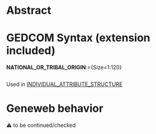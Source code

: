 ﻿# Abstract

# GEDCOM Syntax (extension included)

**NATIONAL_OR_TRIBAL_ORIGIN**:={Size=1:120}
<pre>
</pre>
Used in <a href=Ged.INDIVIDUAL_ATTRIBUTE_STRUCTURE.md>INDIVIDUAL_ATTRIBUTE_STRUCTURE</a><br />

# Geneweb behavior


:warning: to be continued/checked

